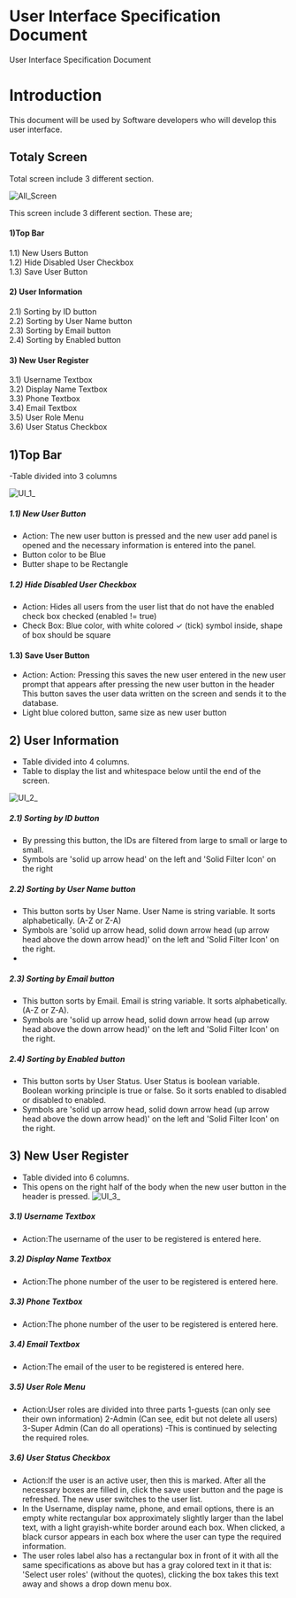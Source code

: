 # User Interface Specification Document
User Interface Specification Document

# Introduction
This document will be used by Software developers who will develop this user interface. 

## Totaly Screen
Total screen include 3 different section.

![All_Screen](https://user-images.githubusercontent.com/53150892/179973393-ef37ea52-ca61-4a25-bf44-389c40c3eaae.PNG)

This screen include 3 different section. These are; <br>
#### 1)Top Bar <br>

   1.1) New Users Button <br>
   1.2) Hide Disabled User Checkbox <br>
   1.3) Save User Button <br>
  
#### 2) User Information <br>
   2.1) Sorting by ID button<br>
   2.2) Sorting by User Name button <br>
   2.3) Sorting by Email button <br>
   2.4) Sorting by Enabled button <br>
  
#### 3) New User Register  <br>
   3.1) Username Textbox <br>
   3.2) Display Name Textbox <br>
   3.3) Phone Textbox <br>
   3.4) Email Textbox <br>
   3.5) User Role Menu <br>
   3.6) User Status Checkbox <br>
   
  
## 1)Top Bar
-Table divided into 3 columns

![UI_1_](https://user-images.githubusercontent.com/53150892/179984982-503048b6-ae96-48e9-a212-c0ac6d337e4f.PNG)

##### 1.1)  New User Button
- Action: The new user button is pressed and the new user add panel is opened and the necessary    information is entered into the panel.
- Button color to be Blue
- Butter shape to be Rectangle  

##### 1.2) Hide Disabled User Checkbox
- Action: Hides all users from the user list that do not have the enabled check box checked (enabled != true)
- Check Box: Blue color, with white colored ✓ (tick) symbol inside, shape of box should be square

#### 1.3) Save User Button
- Action: Action: Pressing this saves the new user entered in the new user prompt that appears after pressing the new user button in the header
 This button saves the user data written on the screen and sends it to the database.
- Light blue colored button, same size as new user button 
  
## 2) User Information
- Table divided into 4 columns.
- Table to display the list and whitespace below until the end of the screen.

![UI_2_](https://user-images.githubusercontent.com/53150892/180003914-0fe391a2-cf2a-404f-ac04-ae67d394469c.PNG)

##### 2.1) Sorting by ID button
- By pressing this button, the IDs are filtered from large to small or large to small.
- Symbols are 'solid up arrow head' on the left and 'Solid Filter Icon' on the right 

##### 2.2) Sorting by User Name button 
- This button sorts by User Name. User Name is string variable. It sorts alphabetically. (A-Z or Z-A)
- Symbols are 'solid up arrow head, solid down arrow head (up arrow head above the down arrow head)' on the left and 'Solid Filter Icon' on the right. 
- 
##### 2.3) Sorting by Email button 
- This button sorts by Email. Email is string variable. It sorts alphabetically. (A-Z or Z-A).
- Symbols are 'solid up arrow head, solid down arrow head (up arrow head above the down arrow head)' on the left and 'Solid Filter Icon' on the right. 

##### 2.4) Sorting by Enabled button
- This button sorts by User Status. User Status is boolean variable. Boolean working principle is true or false. So it sorts enabled to disabled or disabled to enabled.
- Symbols are 'solid up arrow head, solid down arrow head (up arrow head above the down arrow head)' on the left and 'Solid Filter Icon' on the right. 


## 3) New User Register
- Table divided into 6 columns.
- This opens on the right half of the body when the new user button in the header is pressed.
![UI_3_](https://user-images.githubusercontent.com/53150892/180003876-ec59bf6d-e64d-45cd-afa1-019ecdeba7e1.PNG)


##### 3.1) Username Textbox 
- Action:The username of the user to be registered is entered here.

##### 3.2) Display Name Textbox 
- Action:The phone number of the user to be registered is entered here.

##### 3.3) Phone Textbox 
- Action:The phone number of the user to be registered is entered here.

##### 3.4) Email Textbox 
- Action:The email of the user to be registered is entered here.

##### 3.5) User Role Menu 
- Action:User roles are divided into three parts 1-guests (can only see their own information) 2-Admin (Can see, edit but not delete all users) 3-Super Admin (Can do all operations)
-This is continued by selecting the required roles.

##### 3.6) User Status Checkbox 
- Action:If the user is an active user, then this is marked. After all the necessary boxes are filled in, click the save user button and the page is refreshed. The new user switches to the user list.
- In the Username, display name, phone, and email options, there is an empty white rectangular box approximately slightly larger than the label text, with a light grayish-white border around each box. When clicked, a black cursor appears in each box where the user can type the required information.
- The user roles label also has a rectangular box in front of it with all the same specifications as above but has a gray colored text in it that is: 'Select user roles' (without the quotes), clicking the box takes this text away and shows a drop down menu box.

